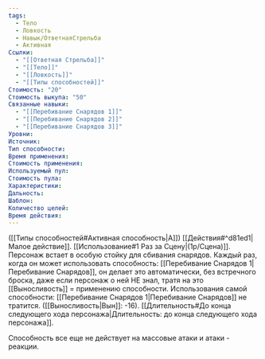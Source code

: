 ```yaml
---
tags:
  - Тело
  - Ловкость
  - Навык/ОтветнаяСтрельба
  - Активная
Ссылки:
  - "[[Ответная Стрельба]]"
  - "[[Тело]]"
  - "[[Ловкость]]"
  - "[[Типы способностей]]"
Стоимость: "20"
Стоимость выкупа: "50"
Связанные навыки:
  - "[[Перебивание Снарядов 1]]"
  - "[[Перебивание Снарядов 2]]"
  - "[[Перебивание Снарядов 3]]"
Уровни:
Источник:
Тип способности:
Время применения:
Стоимость применения:
Используемый пул:
Стоимость пула:
Характеристики:
Дальность:
Шаблон:
Количество целей:
Время действия:
---
```

([[Типы способностей#Активная способность|А]]) [[Действия#^d81ed1|Малое действие]]. [[Использование#1 Раз за Сцену|(1р/Сцена)]]. Персонаж встает в особую стойку для сбивания снарядов. Каждый раз, когда он может использовать способность: [[Перебивание Снарядов 1|Перебивание Снарядов]], он делает это автоматически, без встречного броска, даже если персонаж о ней НЕ знал, тратя на это [[Выносливость]] = применению способности. Использования самой способности: [[Перебивание Снарядов 1|Перебивание Снарядов]] не тратится. 
([[Выносливость|Вын]]: -16). 
[[Длительность#До конца следующего хода персонажа|Длительность: до конца следующего хода персонажа]]. 

Способность все еще не действует на массовые атаки и атаки - реакции. 

